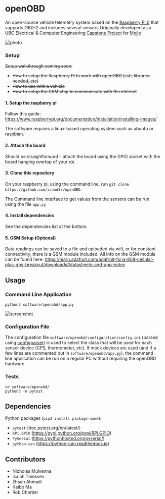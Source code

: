 # openOBD
An open-source vehicle telemetry system based on the [Raspberry Pi 0](https://www.raspberrypi.org/blog/raspberry-pi-zero) that supports OBD-2 and includes several sensors
Originally developed as a UBC Electrical & Computer Engineering [Capstone Project](https://www.ece.ubc.ca/courses/capstones) for [Mojio](https://www.moj.io/)

![photo](https://raw.githubusercontent.com/isand3r/openOBD/master/docs/photo.jpg)

### Setup

~~Setup walkthrough coming soon:~~
* ~~How to setup the Raspberry Pi to work with openOBD (ssh, libraries needed, etc)~~
* ~~How to use with a vehicle~~
* ~~How to setup the GSM chip to communicate with the internet~~

#### 1. Setup the raspberry pi

Follow this guide: https://www.raspberrypi.org/documentation/installation/installing-images/

The software requires a linux-based operating system such as ubuntu or raspbian.

#### 2. Attach the board

Should be straightforward - attach the board using the GPIO socket with the board hanging overtop of your rpi.

#### 3. Clone this repository
On your raspberry pi, using the command line, run `git clone https://github.com/isand3r/openOBD`.

The Command line interface to get values from the sensors can be run using the file `app.py`

#### 4. Install dependencies

See the dependencies list at the bottom.

#### 5. GSM Setup (Optional)

Data readings can be saved to a file and uploaded via wifi, or for constant connectivity, there is a GSM module included.
All info on the GSM module can be found here: https://learn.adafruit.com/adafruit-fona-808-cellular-plus-gps-breakout/downloads#datasheets-and-app-notes

## Usage

### Command Line Application
```
python3 software/openobd/app.py
```

![screenshot](https://raw.githubusercontent.com/isand3r/openOBD/master/docs/screenshot.png)

### Configuration File
The configuration file `software/openobd/configuration/config.ini` (parsed using [configparser](https://docs.python.org/3/library/configparser.html)) is used to select the class that will be used for each sensor device (GPS, thermometer, etc). If mock devices are used (and if a few lines are commented out in `software/openobd/app.py`), the command line application can be run on a regular PC without requiring the openOBD hardware.

### Tests
```
cd software/openobd/
python3 -m pytest
```

## Dependencies
Python packages (`pip3 install package-name`):
* `pytest` (doc.pytest.org/en/latest/)
* `RPi.GPIO` (https://pypi.python.org/pypi/RPi.GPIO)
* `PySerial` (https://pythonhosted.org/pyserial/)
* `python-can` (https://python-can.readthedocs.io)

## Contributors
* Nicholas Mulvenna
* Isaiah Thiessen
* Ehsan Ahmadi
* Kaibo Ma
* Rob Chartier
